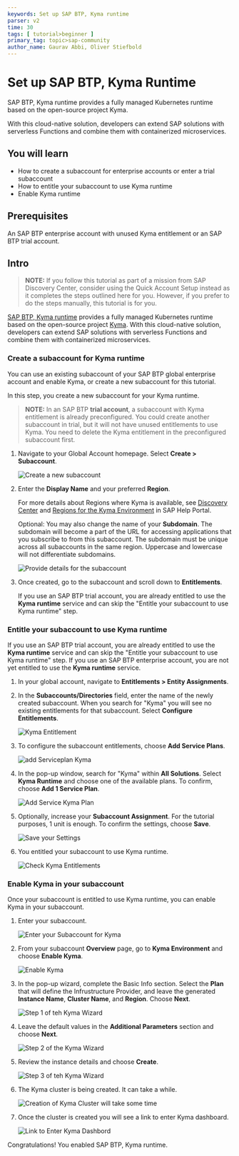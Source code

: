 ```yaml
---
keywords: Set up SAP BTP, Kyma runtime
parser: v2
time: 30
tags: [ tutorial>beginner ]
primary_tag: topic>sap-community
author_name: Gaurav Abbi, Oliver Stiefbold
---
```


# Set up SAP BTP, Kyma Runtime

<!-- description --> SAP BTP, Kyma runtime provides a fully managed Kubernetes runtime based on the open-source project Kyma.
With this cloud-native solution, developers can extend SAP solutions with serverless Functions and combine them with containerized microservices.

## You will learn

  - How to create a subaccount for enterprise accounts or enter a trial subaccount
  - How to entitle your subaccount to use Kyma runtime
  - Enable Kyma runtime

## Prerequisites

An SAP BTP enterprise account with unused Kyma entitlement or an SAP BTP trial account.

## Intro

> **NOTE:** If you follow this tutorial as part of a mission from SAP Discovery Center, consider using the Quick Account Setup instead as it completes the steps outlined here for you. However, if you prefer to do the steps manually, this tutorial is for you.

[SAP BTP, Kyma runtime](https://help.sap.com/docs/btp/sap-business-technology-platform/kyma-environment?version=Cloud) provides a fully managed Kubernetes runtime based on the open-source project [Kyma](https://kyma-project.io/#/). With this cloud-native solution, developers can extend SAP solutions with serverless Functions and combine them with containerized microservices.

### Create a subaccount for Kyma runtime

You can use an existing subaccount of your SAP BTP global enterprise account and enable Kyma, or create a new subaccount for this tutorial.

In this step, you create a new subaccount for your Kyma runtime.

> **NOTE:** In an SAP BTP **trial account**, a subaccount with Kyma entitlement is already preconfigured. You could create another subaccount in trial, but it will not have unused entitlements to use Kyma. You need to delete the Kyma entitlement in the preconfigured subaccount first.

1. Navigate to your Global Account homepage. Select **Create > Subaccount**.

   ![Create a new subaccount](images/22_1_createsub.png)

2. Enter the **Display Name** and your preferred **Region**.

   For more details about Regions where Kyma is available, see [Discovery Center](https://discovery-center.cloud.sap/serviceCatalog/kyma-runtime?region=all) and [Regions for the Kyma Environment](https://help.sap.com/docs/btp/sap-business-technology-platform/regions-for-kyma-environment) in SAP Help Portal.

   Optional: You may also change the name of your **Subdomain**. The subdomain will become a part of the URL for accessing applications that you subscribe to from this subaccount. The subdomain must be unique across all subaccounts in the same region. Uppercase and lowercase will not differentiate subdomains.

   ![Provide details for the subaccount](images/22_2_createsub.png)

3. Once created, go to the subaccount and scroll down to **Entitlements**.

   If you use an SAP BTP trial account, you are already entitled to use the **Kyma runtime** service and can skip the "Entitle your subaccount to use Kyma runtime" step.

### Entitle your subaccount to use Kyma runtime

If you use an SAP BTP trial account, you are already entitled to use the **Kyma runtime** service and can skip the "Entitle your subaccount to use Kyma runtime" step. If you use an SAP BTP enterprise account, you are not yet entitled to use the **Kyma runtime** service.

1. In your global account, navigate to **Entitlements > Entity Assignments**.

2. In the **Subaccounts/Directories** field, enter the name of the newly created subaccount. When you search for "Kyma" you will see no existing entitlements for that subaccount. Select **Configure Entitlements**.  

    ![Kyma Entitlement](images/2_1_kyma_entitlement_1.png)

3. To configure the subaccount entitlements, choose **Add Service Plans**.

    ![add Serviceplan Kyma](images/2_2_kyma_entitlement_2.png)

4. In the pop-up window, search for "Kyma" within **All Solutions**. Select **Kyma Runtime** and choose one of the available plans. To confirm, choose **Add 1 Service Plan**.

    ![Add Service Kyma Plan](images/2_3_kyma_addsplan_1.png)

5. Optionally, increase your **Subaccount Assignment**. For the tutorial purposes, 1 unit is enough. To confirm the settings, choose **Save**.

    ![Save your Settings](images/2_4_kyma_addsplan_2.png)

6. You entitled your subaccount to use Kyma runtime.

    ![Check Kyma Entitlements](images/2_5_kyma_entitled.png)

### Enable Kyma in your subaccount

Once your subaccount is entitled to use Kyma runtime, you can enable Kyma in your subaccount.

1. Enter your subaccount.

    ![Enter your Subaccount for Kyma](images/2_6_kymasub_goto_1.png)

2. From your subaccount **Overview** page, go to **Kyma Environment** and choose **Enable Kyma**.

    ![Enable Kyma](images/2_7_kymasub_enable_1.png)

3. In the pop-up wizard, complete the Basic Info section. Select the **Plan** that will define the Infrustructure Provider, and leave the generated **Instance Name**, **Cluster Name**, and **Region**. Choose **Next**.

    ![Step 1 of teh Kyma Wizard](images/2_8_kymasub_enable_2.png)

4. Leave the default values in the **Additional Parameters** section and choose **Next**.

    ![Step 2 of the Kyma Wizard](images/2_8_kymasub_enable_3.png)

5. Review the instance details and choose **Create**.

    ![Step 3 of teh Kyma Wizard](images/2_8_kymasub_enable_4.png)

6. The Kyma cluster is being created. It can take a while.

    ![Creation of Kyma Cluster will take some time](images/2_8_kymasub_enable_5.png)

7. Once the cluster is created you will see a link to enter Kyma dashboard.

    ![Link to Enter Kyma Dashbord](images/2_9_kyma_gotodashboard.png)

Congratulations! You enabled SAP BTP, Kyma runtime.
